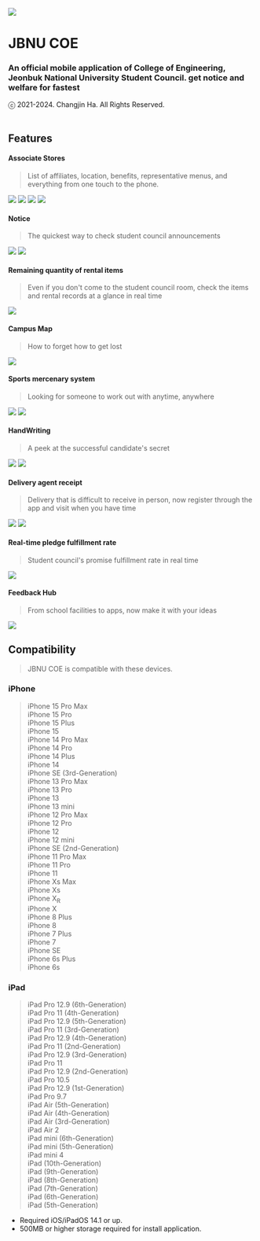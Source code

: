 ![ ](ReadMe/render_final.png)</br>
# JBNU COE</br>
### An official mobile application of College of Engineering, Jeonbuk National University Student Council. get notice and welfare for fastest<br>
ⓒ 2021-2024. Changjin Ha. All Rights Reserved.<br><br>

## Features</br>
#### Associate Stores</br>
> List of affiliates, location, benefits, representative menus, and everything from one touch to the phone.</br>

![](ReadMe/associates.jpeg)
![](ReadMe/associates_list.jpeg)
![](ReadMe/associates_map.jpeg)
![](ReadMe/associates_details.jpeg)<br>

#### Notice</br>
> The quickest way to check student council announcements<br>

![](ReadMe/noticeList.jpeg)
![](ReadMe/notice_details.jpeg)<br>

#### Remaining quantity of rental items</br>
> Even if you don't come to the student council room, check the items and rental records at a glance in real time<br>

![](ReadMe/products.jpeg)<br>

#### Campus Map</br>
> How to forget how to get lost</br>

![](ReadMe/campusMap.jpeg)<br>

#### Sports mercenary system<br>
> Looking for someone to work out with anytime, anywhere</br>

![](ReadMe/sports.jpeg)
![](ReadMe/sports_apply.jpeg)<br>

#### HandWriting</br>
> A peek at the successful candidate's secret</br>

![](ReadMe/handWriting.jpeg)
![](ReadMe/handWriting_details.jpeg)<br>

#### Delivery agent receipt</br>
> Delivery that is difficult to receive in person, now register through the app and visit when you have time</br>

![](ReadMe/doorToDoor.jpeg)
![](ReadMe/doorToDoor_apply.jpeg)<br>

#### Real-time pledge fulfillment rate</br>
> Student council's promise fulfillment rate in real time<br>

![](Readme/pledges.jpeg)<br>

#### Feedback Hub</br>
> From school facilities to apps, now make it with your ideas<br>

![](ReadMe/feedbackHub.jpeg)<br>

## Compatibility</br>
> JBNU COE is compatible with these devices. </br>
### iPhone</br>

> iPhone 15 Pro Max </br>
 iPhone 15 Pro </br>
 iPhone 15 Plus </br>
 iPhone 15 </br>
 iPhone 14 Pro Max </br>
 iPhone 14 Pro </br>
 iPhone 14 Plus </br>
 iPhone 14 </br>
 iPhone SE (3rd-Generation) </br>
 iPhone 13 Pro Max </br>
 iPhone 13 Pro </br>
 iPhone 13 </br>
 iPhone 13 mini </br>
 iPhone 12 Pro Max </br>
 iPhone 12 Pro </br>
 iPhone 12 </br>
 iPhone 12 mini </br>
 iPhone SE (2nd-Generation) </br>
 iPhone 11 Pro Max </br>
 iPhone 11 Pro </br>
 iPhone 11 </br>
 iPhone Xs Max </br>
 iPhone Xs </br>
 iPhone X<sub>R</sub> </br>
 iPhone X </br>
 iPhone 8 Plus </br>
 iPhone 8 </br>
 iPhone 7 Plus </br>
 iPhone 7 </br>
 iPhone SE </br>
 iPhone 6s Plus </br>
 iPhone 6s </br>

### iPad</br>

> iPad Pro 12.9 (6th-Generation) </br>
 iPad Pro 11 (4th-Generation) </br>
 iPad Pro 12.9 (5th-Generation) </br>
 iPad Pro 11 (3rd-Generation) </br>
 iPad Pro 12.9 (4th-Generation) </br>
 iPad Pro 11 (2nd-Generation) </br>
 iPad Pro 12.9 (3rd-Generation) </br>
 iPad Pro 11 </br>
 iPad Pro 12.9 (2nd-Generation) </br>
 iPad Pro 10.5 </br>
 iPad Pro 12.9 (1st-Generation) </br>
 iPad Pro 9.7 </br>
 iPad Air (5th-Generation) </br>
 iPad Air (4th-Generation) </br>
 iPad Air (3rd-Generation) </br>
 iPad Air 2 </br>
 iPad mini (6th-Generation) </br>
 iPad mini (5th-Generation) </br>
 iPad mini 4 </br>
 iPad (10th-Generation) </br>
 iPad (9th-Generation) </br>
 iPad (8th-Generation) </br>
 iPad (7th-Generation) </br>
 iPad (6th-Generation) </br>
 iPad (5th-Generation) </br>

 * Required iOS/iPadOS 14.1 or up. </br>
 * 500MB or higher storage required for install application.


